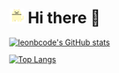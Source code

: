 # <img src="https://github.com/Yanndroid/Yanndroid/blob/master/cats.gif" width="27" height="27" /> Hi there 👋

[![leonbcode's GitHub stats](https://github-readme-stats.vercel.app/api?username=leonbcode&text_color=ffffff&bg_color=0d1117&hide_border=true)](https://github.com/anuraghazra/github-readme-stats)

[![Top Langs](https://github-readme-stats.vercel.app/api/top-langs/?username=leonbcode&text_color=ffffff&bg_color=0d1117&hide_border=true&layout=compact)](https://github.com/anuraghazra/github-readme-stats)
